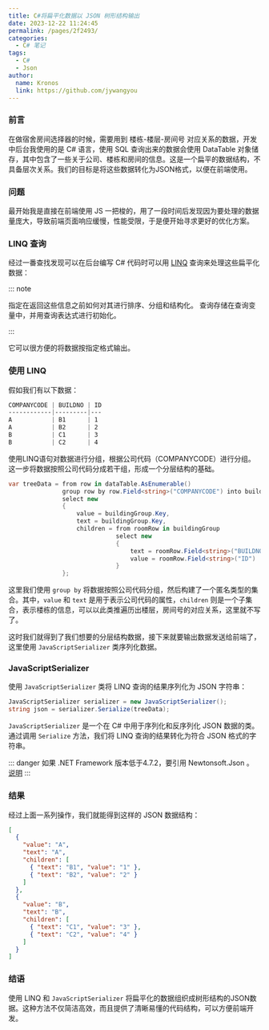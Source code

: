 ```yaml
---
title: C#将扁平化数据以 JSON 树形结构输出
date: 2023-12-22 11:24:45
permalink: /pages/2f2493/
categories:
  - C# 笔记
tags:
  - C#
  - Json
author: 
  name: Kronos
  link: https://github.com/jywangyou
---
```



### 前言

在做宿舍房间选择器的时候，需要用到 楼栋-楼层-房间号 对应关系的数据，开发中后台我使用的是 C# 语言，使用 SQL 查询出来的数据会使用 DataTable 对象储存，其中包含了一些关于公司、楼栋和房间的信息。这是一个扁平的数据结构，不具备层次关系。我们的目标是将这些数据转化为JSON格式，以便在前端使用。

### 问题

最开始我是直接在前端使用 JS 一把梭的，用了一段时间后发现因为要处理的数据量庞大，导致前端页面响应缓慢，性能受限，于是便开始寻求更好的优化方案。

### LINQ 查询

经过一番查找发现可以在后台编写 C# 代码时可以用 [LINQ](https://learn.microsoft.com/zh-cn/dotnet/csharp/programming-guide/concepts/linq/introduction-to-linq-queries) 查询来处理这些扁平化数据：

::: note

指定在返回这些信息之前如何对其进行排序、分组和结构化。 查询存储在查询变量中，并用查询表达式进行初始化。

:::

它可以很方便的将数据按指定格式输出。

### 使用 LINQ

假如我们有以下数据：

```css
COMPANYCODE | BUILDNO | ID
------------|---------|---
A           | B1      | 1
A           | B2      | 2
B           | C1      | 3
B           | C2      | 4
```

使用LINQ语句对数据进行分组，根据公司代码（COMPANYCODE）进行分组。这一步将数据按照公司代码分成若干组，形成一个分层结构的基础。

```csharp
var treeData = from row in dataTable.AsEnumerable()
               group row by row.Field<string>("COMPANYCODE") into buildingGroup
               select new
               {
                   value = buildingGroup.Key,
                   text = buildingGroup.Key,
                   children = from roomRow in buildingGroup
                              select new
                              {
                                  text = roomRow.Field<string>("BUILDNO"),
                                  value = roomRow.Field<string>("ID")
                              }
               };
```

这里我们使用 `group by` 将数据按照公司代码分组，然后构建了一个匿名类型的集合。其中，`value` 和 `text` 是用于表示公司代码的属性，`children` 则是一个子集合，表示楼栋的信息，可以以此类推遍历出楼层，房间号的对应关系，这里就不写了。

这时我们就得到了我们想要的分层结构数据，接下来就要输出数据发送给前端了，这里使用 `JavaScriptSerializer` 类序列化数据。

### JavaScriptSerializer

使用 `JavaScriptSerializer` 类将 LINQ 查询的结果序列化为 JSON 字符串：

```csharp
JavaScriptSerializer serializer = new JavaScriptSerializer();
string json = serializer.Serialize(treeData);
```

`JavaScriptSerializer` 是一个在 C# 中用于序列化和反序列化 JSON 数据的类。通过调用 `Serialize` 方法，我们将 LINQ 查询的结果转化为符合 JSON 格式的字符串。

::: danger
如果 .NET Framework 版本低于4.7.2，要引用  Newtonsoft.Json 。 [说明](https://learn.microsoft.com/zh-cn/dotnet/api/system.web.script.serialization.javascriptserializer?view=netframework-4.8.1#remarks)
:::

### 结果

经过上面一系列操作，我们就能得到这样的 JSON 数据结构：

```json
[
  {
    "value": "A",
    "text": "A",
    "children": [
      { "text": "B1", "value": "1" },
      { "text": "B2", "value": "2" }
    ]
  },
  {
    "value": "B",
    "text": "B",
    "children": [
      { "text": "C1", "value": "3" },
      { "text": "C2", "value": "4" }
    ]
  }
]
```

### 结语

使用 LINQ 和 `JavaScriptSerializer` 将扁平化的数据组织成树形结构的JSON数据。这种方法不仅简洁高效，而且提供了清晰易懂的代码结构，可以方便前端开发。